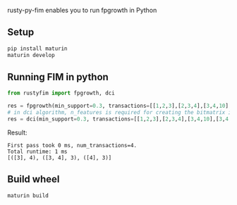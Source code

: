 rusty-py-fim enables you to run fpgrowth in Python

## Setup

```bash
pip install maturin
maturin develop
```

## Running FIM in python

```py
from rustyfim import fpgrowth, dci

res = fpgrowth(min_support=0.3, transactions=[[1,2,3],[2,3,4],[3,4,10],[3,4,20]])
# in dci algorithm, n_features is required for creating the bitmatrix in the first place
res = dci(min_support=0.3, transactions=[[1,2,3],[2,3,4],[3,4,10],[3,4,20]], n_features=21)
```

Result:

```
First pass took 0 ms, num_transactions=4.
Total runtime: 1 ms
[([3], 4), ([3, 4], 3), ([4], 3)]
```

## Build wheel

```bash
maturin build
```
